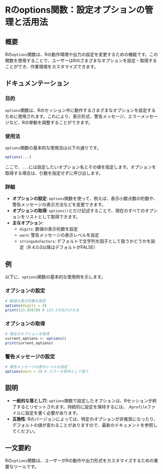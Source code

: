 <!--
Meta Description: # Rのoptions関数：設定オプションの管理と活用法 ## 概要 Rの`options`関数は、Rの動作環境や出力の設定を変更するための機能です。この関数を使用することで、ユーザーはRのさまざまなオプションを設定・取得することができ、作業環境をカスタマイズできます。 ## ドキュメンテーション ...
Meta Keywords: options, 関数は, オプションの設定, オプションの取得, digits
-->

# Rのoptions関数：設定オプションの管理と活用法

## 概要
Rの`options`関数は、Rの動作環境や出力の設定を変更するための機能です。この関数を使用することで、ユーザーはRのさまざまなオプションを設定・取得することができ、作業環境をカスタマイズできます。

## ドキュメンテーション
### 目的
`options`関数は、Rのセッション中に動作するさまざまなオプションを設定するために使用されます。これにより、表示形式、警告メッセージ、エラーメッセージなど、Rの挙動を調整することができます。

### 使用法
`options`関数の基本的な使用法は以下の通りです。

```R
options(...)
```

ここで、`...`には設定したいオプション名とその値を指定します。オプションを取得する場合は、引数を指定せずに呼び出します。

### 詳細
- **オプションの設定**: `options`関数を使って、例えば、表示小数点数の桁数や、警告メッセージの表示方法などを変更できます。
- **オプションの取得**: `options()`とだけ記述することで、現在のすべてのオプションをリストとして取得できます。
- **主なオプション**: 
  - `digits`: 数値の表示桁数を設定
  - `warn`: 警告メッセージの表示レベルを設定
  - `stringsAsFactors`: デフォルトで文字列を因子として扱うかどうかを設定（R 4.0.0以降はデフォルトがFALSE）

## 例
以下に、`options`関数の基本的な使用例を示します。

### オプションの設定
```R
# 数値の表示桁数を設定
options(digits = 4)
print(123.45678) # 123.5が出力される
```

### オプションの取得
```R
# 現在のオプションを取得
current_options <- options()
print(current_options)
```

### 警告メッセージの設定
```R
# 警告メッセージの表示レベルを設定
options(warn = 2) # エラーを例外として扱う
```

## 説明
- **一般的な落とし穴**: `options`関数で設定したオプションは、Rセッションが終了するとリセットされます。持続的に設定を保持するには、`.Rprofile`ファイルに設定を書く必要があります。
- **互換性**: Rのバージョンによっては、特定のオプションが非推奨になったり、デフォルトの値が変わることがありますので、最新のドキュメントを参照してください。

## 一文要約
Rの`options`関数は、ユーザーがRの動作や出力形式をカスタマイズするための重要なツールです。